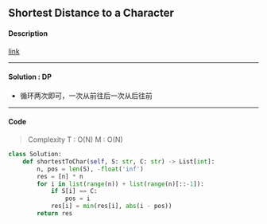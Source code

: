 ## Shortest Distance to a Character

#### Description

[link](https://leetcode.com/problems/shortest-distance-to-a-character/)

---

#### Solution : DP

- 循环两次即可，一次从前往后一次从后往前

---

#### Code

> Complexity  T : O(N)   M : O(N)

```python
class Solution:
    def shortestToChar(self, S: str, C: str) -> List[int]:
        n, pos = len(S), -float('inf')
        res = [n] * n
        for i in list(range(n)) + list(range(n)[::-1]):
            if S[i] == C:
                pos = i
            res[i] = min(res[i], abs(i - pos))
        return res
```
